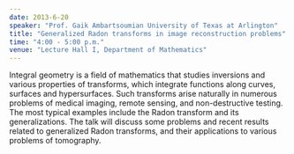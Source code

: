 ```yaml
---
date: 2013-6-20
speaker: "Prof. Gaik Ambartsoumian University of Texas at Arlington"
title: "Generalized Radon transforms in image reconstruction problems"
time: "4:00 - 5:00 p.m."
venue: "Lecture Hall I, Department of Mathematics"
---
```

Integral geometry is a field of mathematics that studies
inversions and various properties of transforms, which
integrate functions along curves, surfaces and hypersurfaces.
Such transforms arise naturally in numerous problems of
medical imaging, remote sensing, and non-destructive testing.
The most typical examples include the Radon transform and its
generalizations. The talk will discuss some problems and
recent results related to generalized Radon transforms, and
their applications to various problems of tomography.
